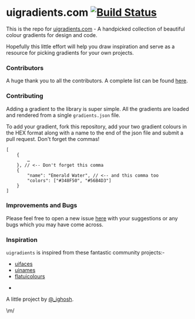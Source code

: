 # uigradients.com [![Build Status](https://travis-ci.org/brian-guerrero/uiGradients.svg?branch=master)](https://travis-ci.org/brian-guerrero/uiGradients)

This is the repo for [uigradients.com](http://uigradients.com) - A handpicked collection of beautiful colour gradients for design and code.

Hopefully this little effort will help you draw inspiration and serve as a resource for picking gradients for your own projects. 


### Contributors

A huge thank you to all the contributors. A complete list can be found [here](https://github.com/Ghosh/uiGradients/graphs/contributors).

### Contributing

Adding a gradient to the library is super simple. All the gradients are loaded and rendered from a single `gradients.json` file.

To add your gradient, fork this repository, add your two gradient colours in the HEX format along with a name to the end of the json file and submit a pull request. Don't forget the commas!

    [
        {
            …
        }, // <-- Don't forget this comma
        {
      		"name": "Emerald Water", // <-- and this comma too
      		"colors": ["#348F50", "#56B4D3"]
        }
    ]


### Improvements and Bugs

Please feel free to open a new issue [here](https://github.com/Ghosh/uiGradients/issues) with your suggestions or any bugs which you may have come across.


### Inspiration

`uigradients` is inspired from these fantastic community projects:-

* [uifaces](http://uifaces.com/)
* [uinames](http://uinames.com/)
* [flatuicolours](http://flatuicolors.com/)

-

A little project by [@_ighosh](http://twitter.com/_ighosh).

\m/
